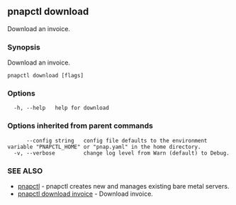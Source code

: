## pnapctl download

Download an invoice.

### Synopsis

Download an invoice.

```
pnapctl download [flags]
```

### Options

```
  -h, --help   help for download
```

### Options inherited from parent commands

```
      --config string   config file defaults to the environment variable "PNAPCTL_HOME" or "pnap.yaml" in the home directory.
  -v, --verbose         change log level from Warn (default) to Debug.
```

### SEE ALSO

* [pnapctl](pnapctl.md)	 - pnapctl creates new and manages existing bare metal servers.
* [pnapctl download invoice](pnapctl_download_invoice.md)	 - Download invoice.

